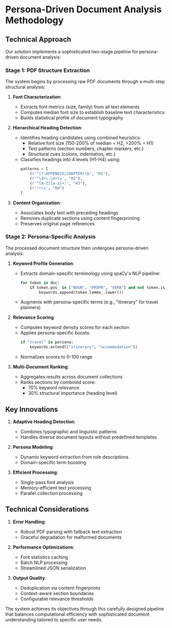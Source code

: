 # Persona-Driven Document Analysis Methodology

## Technical Approach

Our solution implements a sophisticated two-stage pipeline for persona-driven document analysis:

### Stage 1: PDF Structure Extraction
The system begins by processing raw PDF documents through a multi-step structural analysis:

1. **Font Characterization**:
   - Extracts font metrics (size, family) from all text elements
   - Computes median font size to establish baseline text characteristics
   - Builds statistical profile of document typography

2. **Hierarchical Heading Detection**:
   - Identifies heading candidates using combined heuristics:
     - Relative font size (150-200% of median = H2, >200% = H1)
     - Text patterns (section numbers, chapter markers, etc.)
     - Structural cues (colons, indentation, etc.)
   - Classifies headings into 4 levels (H1-H4) using:
     ```python
     patterns = [
         (r'^(?:APPENDIX|CHAPTER)\b', "H1"),
         (r'^\d+\.\d+\s', "H2"),
         (r'^[A-Z][a-z]+:', "H3"),
         (r'^•\s', "H4")
     ]
     ```

3. **Content Organization**:
   - Associates body text with preceding headings
   - Removes duplicate sections using content fingerprinting
   - Preserves original page references

### Stage 2: Persona-Specific Analysis
The processed document structure then undergoes persona-driven analysis:

1. **Keyword Profile Generation**:
   - Extracts domain-specific terminology using spaCy's NLP pipeline:
     ```python
     for token in doc:
         if token.pos_ in ["NOUN", "PROPN", "VERB"] and not token.is_stop:
             keywords.append(token.lemma_.lower())
     ```
   - Augments with persona-specific terms (e.g., "itinerary" for travel planners)

2. **Relevance Scoring**:
   - Computes keyword density scores for each section
   - Applies persona-specific boosts:
     ```python
     if "travel" in persona:
         keywords.extend(["itinerary", "accommodation"])
     ```
   - Normalizes scores to 0-100 range

3. **Multi-Document Ranking**:
   - Aggregates results across document collections
   - Ranks sections by combined score:
     - 70% keyword relevance
     - 30% structural importance (heading level)

## Key Innovations

1. **Adaptive Heading Detection**:
   - Combines typographic and linguistic patterns
   - Handles diverse document layouts without predefined templates

2. **Persona Modeling**:
   - Dynamic keyword extraction from role descriptions
   - Domain-specific term boosting

3. **Efficient Processing**:
   - Single-pass font analysis
   - Memory-efficient text processing
   - Parallel collection processing

## Technical Considerations

1. **Error Handling**:
   - Robust PDF parsing with fallback text extraction
   - Graceful degradation for malformed documents

2. **Performance Optimizations**:
   - Font statistics caching
   - Batch NLP processing
   - Streamlined JSON serialization

3. **Output Quality**:
   - Deduplication via content fingerprints
   - Context-aware section boundaries
   - Configurable relevance thresholds

The system achieves its objectives through this carefully designed pipeline that balances computational efficiency with sophisticated document understanding tailored to specific user needs.
